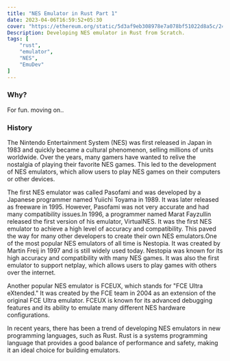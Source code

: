 ```yaml
---
title: "NES Emulator in Rust Part 1"
date: 2023-04-06T16:59:52+05:30
cover: "https://ethereum.org/static/5d3af9eb308978e7a078bf51022d8a5c/24462/merge.webp"
Description: Developing NES emulator in Rust from Scratch.
tags: [
    "rust",
    "emulator",
    "NES",
    "EmuDev"
]
---
```


### Why?

For fun. moving on..

### History

The Nintendo Entertainment System (NES) was first released in Japan in 1983 and quickly became a cultural phenomenon, selling millions of units worldwide. Over the years, many gamers have wanted to relive the nostalgia of playing their favorite NES games. This led to the development of NES emulators, which allow users to play NES games on their computers or other devices.

The first NES emulator was called Pasofami and was developed by a Japanese programmer named Yuiichi Toyama in 1989. It was later released as freeware in 1995. However, Pasofami was not very accurate and had many compatibility issues.In 1996, a programmer named Marat Fayzullin released the first version of his emulator, VirtualNES. It was the first NES emulator to achieve a high level of accuracy and compatibility. This paved the way for many other developers to create their own NES emulators.One of the most popular NES emulators of all time is Nestopia. It was created by Martin Freij in 1997 and is still widely used today. Nestopia was known for its high accuracy and compatibility with many NES games. It was also the first emulator to support netplay, which allows users to play games with others over the internet.

Another popular NES emulator is FCEUX, which stands for "FCE Ultra eXtended." It was created by the FCE team in 2004 as an extension of the original FCE Ultra emulator. FCEUX is known for its advanced debugging features and its ability to emulate many different NES hardware configurations.

In recent years, there has been a trend of developing NES emulators in new programming languages, such as Rust. Rust is a systems programming language that provides a good balance of performance and safety, making it an ideal choice for building emulators.
